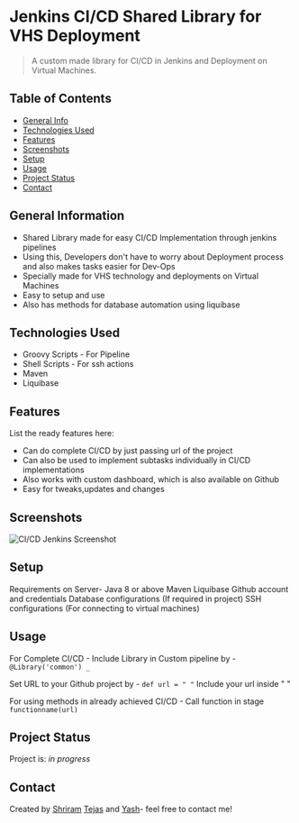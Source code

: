 # Jenkins CI/CD Shared Library for VHS Deployment
> A custom made library for CI/CD in Jenkins and Deployment on Virtual Machines.
<!-- > Live demo [_here_](https://www.example.com). If you have the project hosted somewhere, include the link here. -->

## Table of Contents
* [General Info](#general-information)
* [Technologies Used](#technologies-used)
* [Features](#features)
* [Screenshots](#screenshots)
* [Setup](#setup)
* [Usage](#usage)
* [Project Status](#project-status)
* [Contact](#contact)
<!-- * [License](#license) -->


## General Information
- Shared Library made for easy CI/CD Implementation through jenkins pipelines
- Using this, Developers don't have to worry about Deployment process and also makes tasks easier for Dev-Ops
- Specially made for VHS technology and deployments on Virtual Machines
- Easy to setup and use
- Also has methods for database automation using liquibase
<!-- You don't have to answer all the questions - just the ones relevant to your project. -->


## Technologies Used
- Groovy Scripts - For Pipeline
- Shell Scripts - For ssh actions
- Maven
- Liquibase


## Features
List the ready features here:
- Can do complete CI/CD by just passing url of the project
- Can also be used to implement subtasks individually in CI/CD implementations
- Also works with custom dashboard, which is also available on Github
- Easy  for tweaks,updates and changes 


## Screenshots
![CI/CD Jenkins Screenshot](./img/screenshot.png)
<!-- If you have screenshots you'd like to share, include them here. -->


## Setup
Requirements on Server-
Java 8 or above
Maven
Liquibase
Github account and credentials
Database configurations (If required in project)
SSH configurations (For connecting to virtual machines)



## Usage
For Complete CI/CD - 
Include Library in Custom pipeline by -
`@Library('common') _`

Set URL to your Github project by - 
`def url = " "`
Include your url inside " "

For using methods in already achieved CI/CD - 
Call function in stage
`functionname(url)`



## Project Status
Project is: _in progress_ 



## Contact
Created by [Shriram](https://github.com/Shrirampareek888) [Tejas](https://github.com/tejaspradhan) and [Yash](https://github.com/yashbhangdia)- feel free to contact me!


<!-- Optional -->
<!-- ## License -->
<!-- This project is open source and available under the [... License](). -->

<!-- You don't have to include all sections - just the one's relevant to your project -->
